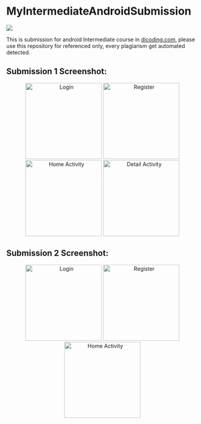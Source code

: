 # MyIntermediateAndroidSubmission

<img src="https://github.com/MohFahmi27/MyIntermediateAndroidSubmission/workflows/release.yml/badge.svg" />

This is submission for android Intermediate course in <a href="https://www.dicoding.com/academies/352">dicoding.com</a>, please use this repository for referenced only, every plagiarism get automated detected.

## Submission 1 Screenshot:
<p align="center">
  <img src="https://user-images.githubusercontent.com/50865350/190900974-8e9b22f4-1b68-4e03-8dae-5c98795d5e9b.jpg" alt="Login" width="200"/>
  <img src="https://user-images.githubusercontent.com/50865350/190900879-692177c5-98db-428d-a844-e72a0c7e9486.jpg" alt="Register" width="200"/>
  <img src="https://user-images.githubusercontent.com/50865350/190900873-7731eec4-b703-438f-a50d-3380fd2bf7dc.jpg" alt="Home Activity" width="200"/>
  <img src="https://user-images.githubusercontent.com/50865350/190900875-d9b89039-7a25-4aa0-bd67-1f6a5ae2a44b.jpg" alt="Detail Activity" width="200"/>
</p>

## Submission 2 Screenshot:
<p align="center">
  <img src="https://user-images.githubusercontent.com/50865350/194211293-2cf170f1-cdc3-4a1a-911c-f4e182932989.jpg" alt="Login" width="200"/>
  <img src="https://user-images.githubusercontent.com/50865350/194211296-3b30fd60-f779-4abe-92c2-e31c5aca18eb.jpg" alt="Register" width="200"/>
  <img src="https://user-images.githubusercontent.com/50865350/194211299-573c5cd6-97c8-4ee3-a593-a4583a2099e2.jpg" alt="Home Activity" width="200"/>
</p>

